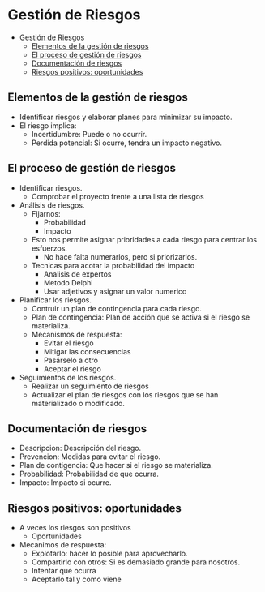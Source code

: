 # Gestión de Riesgos

- [Gestión de Riesgos](#gestión-de-riesgos)
  - [Elementos de la gestión de riesgos](#elementos-de-la-gestión-de-riesgos)
  - [El proceso de gestión de riesgos](#el-proceso-de-gestión-de-riesgos)
  - [Documentación de riesgos](#documentación-de-riesgos)
  - [Riesgos positivos: oportunidades](#riesgos-positivos-oportunidades)

## Elementos de la gestión de riesgos

- Identificar riesgos y elaborar planes para minimizar su impacto.
- El riesgo implica:
  - Incertidumbre: Puede o no ocurrir.
  - Perdida potencial: Si ocurre, tendra un impacto negativo.

## El proceso de gestión de riesgos

- Identificar riesgos.
  - Comprobar el proyecto frente a una lista de riesgos
- Análisis de riesgos.
  - Fijarnos:
    - Probabilidad
    - Impacto
  - Esto nos permite asignar prioridades a cada riesgo para centrar los esfuerzos.
    - No hace falta numerarlos, pero si priorizarlos.
  - Tecnicas para acotar la probabilidad del impacto
    - Analisis de expertos
    - Metodo Delphi
    - Usar adjetivos y asignar un valor numerico
- Planificar los riesgos.
  - Contruir un plan de contingencia para cada riesgo.
  - Plan de contingencia: Plan de acción que se activa si el riesgo se materializa.
  - Mecanismos de respuesta:
    - Evitar el riesgo
    - Mitigar las consecuencias
    - Pasárselo a otro
    - Aceptar el riesgo
- Seguimientos de los riesgos.
  - Realizar un seguimiento de riesgos
  - Actualizar el plan de riesgos con los riesgos que se han materializado o modificado.

## Documentación de riesgos

- Descripcion: Descripción del riesgo.
- Prevencion: Medidas para evitar el riesgo.
- Plan de contigencia: Que hacer si el riesgo se materializa.
- Probabilidad: Probabilidad de que ocurra.
- Impacto: Impacto si ocurre.

## Riesgos positivos: oportunidades

- A veces los riesgos son positivos
  - Oportunidades
- Mecanimos de respuesta:
  - Explotarlo: hacer lo posible para aprovecharlo.
  - Compartirlo con otros: Si es demasiado grande para nosotros.
  - Intentar que ocurra
  - Aceptarlo tal y como viene